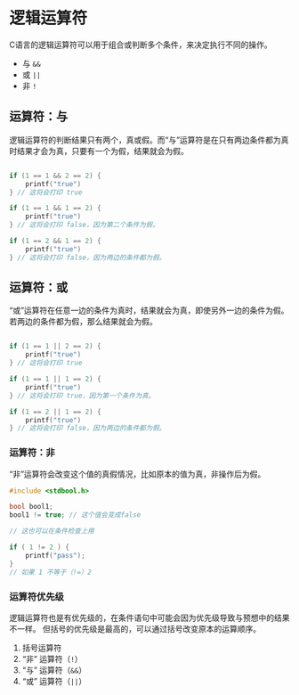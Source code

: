 # 逻辑运算符
C语言的逻辑运算符可以用于组合或判断多个条件，来决定执行不同的操作。

- 与 `&&`
- 或 `||`
- 非 `!`

## 运算符：与
逻辑运算符的判断结果只有两个，真或假。而“与”运算符是在只有两边条件都为真时结果才会为真，只要有一个为假，结果就会为假。

```c

if (1 == 1 && 2 == 2) {
    printf("true")
} // 这将会打印 true

if (1 == 1 && 1 == 2) {
    printf("true")
} // 这将会打印 false，因为第二个条件为假。

if (1 == 2 && 1 == 2) {
    printf("true")
} // 这将会打印 false，因为两边的条件都为假。

```

## 运算符：或
“或”运算符在任意一边的条件为真时，结果就会为真，即使另外一边的条件为假。
若两边的条件都为假，那么结果就会为假。

```c

if (1 == 1 || 2 == 2) {
    printf("true")
} // 这将会打印 true

if (1 == 1 || 1 == 2) {
    printf("true")
} // 这将会打印 true，因为第一个条件为真。

if (1 == 2 || 1 == 2) {
    printf("true")
} // 这将会打印 false，因为两边的条件都为假。
```

### 运算符：非
“非”运算符会改变这个值的真假情况，比如原本的值为真，非操作后为假。

```c
#include <stdbool.h>

bool bool1;
bool1 != true; // 这个值会变成false

// 这也可以在条件检查上用

if ( 1 != 2 ) {
    printf("pass");
}
// 如果 1 不等于（!=）2

```

### 运算符优先级
逻辑运算符也是有优先级的，在条件语句中可能会因为优先级导致与预想中的结果不一样。
但括号的优先级是最高的，可以通过括号改变原本的运算顺序。

1. 括号运算符
2. “非” 运算符（`!`）
3. “与” 运算符（`&&`）
4. “或” 运算符（`||`）
